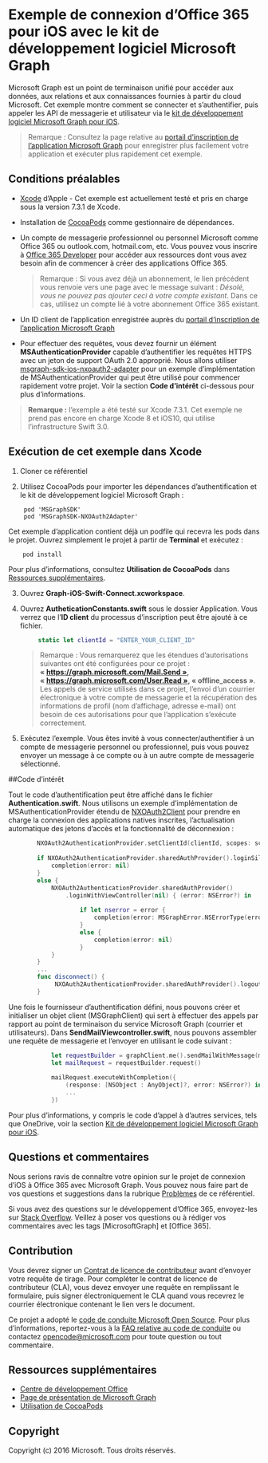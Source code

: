 # <a name="office-365-connect-sample-for-ios-using-the-microsoft-graph-sdk"></a>Exemple de connexion d’Office 365 pour iOS avec le kit de développement logiciel Microsoft Graph

Microsoft Graph est un point de terminaison unifié pour accéder aux données, aux relations et aux connaissances fournies à partir du cloud Microsoft. Cet exemple montre comment se connecter et s’authentifier, puis appeler les API de messagerie et utilisateur via le [kit de développement logiciel Microsoft Graph pour iOS](https://github.com/microsoftgraph/msgraph-sdk-ios).

> Remarque : Consultez la page relative au [portail d’inscription de l’application Microsoft Graph](https://graph.microsoft.io/en-us/app-registration) pour enregistrer plus facilement votre application et exécuter plus rapidement cet exemple.
 
## <a name="prerequisites"></a>Conditions préalables
* [Xcode](https://developer.apple.com/xcode/downloads/) d’Apple - Cet exemple est actuellement testé et pris en charge sous la version 7.3.1 de Xcode.
* Installation de [CocoaPods](https://guides.cocoapods.org/using/using-cocoapods.html) comme gestionnaire de dépendances.
* Un compte de messagerie professionnel ou personnel Microsoft comme Office 365 ou outlook.com, hotmail.com, etc. Vous pouvez vous inscrire à [Office 365 Developer](https://aka.ms/devprogramsignup) pour accéder aux ressources dont vous avez besoin afin de commencer à créer des applications Office 365.

     > Remarque : Si vous avez déjà un abonnement, le lien précédent vous renvoie vers une page avec le message suivant : *Désolé, vous ne pouvez pas ajouter ceci à votre compte existant*. Dans ce cas, utilisez un compte lié à votre abonnement Office 365 existant.    
* Un ID client de l’application enregistrée auprès du [portail d’inscription de l’application Microsoft Graph](https://graph.microsoft.io/en-us/app-registration)
* Pour effectuer des requêtes, vous devez fournir un élément **MSAuthenticationProvider** capable d’authentifier les requêtes HTTPS avec un jeton de support OAuth 2.0 approprié. Nous allons utiliser [msgraph-sdk-ios-nxoauth2-adapter](https://github.com/microsoftgraph/msgraph-sdk-ios-nxoauth2-adapter) pour un exemple d’implémentation de MSAuthenticationProvider qui peut être utilisé pour commencer rapidement votre projet. Voir la section **Code d’intérêt** ci-dessous pour plus d’informations.

>**Remarque :** l’exemple a été testé sur Xcode 7.3.1. Cet exemple ne prend pas encore en charge Xcode 8 et iOS10, qui utilise l’infrastructure Swift 3.0.
       
## <a name="running-this-sample-in-xcode"></a>Exécution de cet exemple dans Xcode

1. Cloner ce référentiel
2. Utilisez CocoaPods pour importer les dépendances d’authentification et le kit de développement logiciel Microsoft Graph :
        
        pod 'MSGraphSDK'
        pod 'MSGraphSDK-NXOAuth2Adapter'


 Cet exemple d’application contient déjà un podfile qui recevra les pods dans le projet. Ouvrez simplement le projet à partir de **Terminal** et exécutez : 
        
        pod install
        
   Pour plus d’informations, consultez **Utilisation de CocoaPods** dans [Ressources supplémentaires](#AdditionalResources).
  
3. Ouvrez **Graph-iOS-Swift-Connect.xcworkspace**.
4. Ouvrez **AutheticationConstants.swift** sous le dossier Application. Vous verrez que l’**ID client** du processus d’inscription peut être ajouté à ce fichier.

   ```swift
        static let clientId = "ENTER_YOUR_CLIENT_ID"
   ```    
    > Remarque : Vous remarquerez que les étendues d’autorisations suivantes ont été configurées pour ce projet : **« https://graph.microsoft.com/Mail.Send », « https://graph.microsoft.com/User.Read », « offline_access »**. Les appels de service utilisés dans ce projet, l’envoi d’un courrier électronique à votre compte de messagerie et la récupération des informations de profil (nom d’affichage, adresse e-mail) ont besoin de ces autorisations pour que l’application s’exécute correctement.


5. Exécutez l’exemple. Vous êtes invité à vous connecter/authentifier à un compte de messagerie personnel ou professionnel, puis vous pouvez envoyer un message à ce compte ou à un autre compte de messagerie sélectionné.


##<a name="code-of-interest"></a>Code d’intérêt

Tout le code d’authentification peut être affiché dans le fichier **Authentication.swift**. Nous utilisons un exemple d’implémentation de MSAuthenticationProvider étendu de [NXOAuth2Client](https://github.com/nxtbgthng/OAuth2Client) pour prendre en charge la connexion des applications natives inscrites, l’actualisation automatique des jetons d’accès et la fonctionnalité de déconnexion :
```swift
        NXOAuth2AuthenticationProvider.setClientId(clientId, scopes: scopes)
        
        if NXOAuth2AuthenticationProvider.sharedAuthProvider().loginSilent() == true {
            completion(error: nil)
        }
        else {
            NXOAuth2AuthenticationProvider.sharedAuthProvider()
                .loginWithViewController(nil) { (error: NSError?) in
                    
                    if let nserror = error {
                        completion(error: MSGraphError.NSErrorType(error: nserror))
                    }
                    else {
                        completion(error: nil)
                    }
            }
        }
        ...
        func disconnect() {
             NXOAuth2AuthenticationProvider.sharedAuthProvider().logout()
        }

```


Une fois le fournisseur d’authentification défini, nous pouvons créer et initialiser un objet client (MSGraphClient) qui sert à effectuer des appels par rapport au point de terminaison du service Microsoft Graph (courrier et utilisateurs). Dans **SendMailViewcontroller.swift**, nous pouvons assembler une requête de messagerie et l’envoyer en utilisant le code suivant :

```swift
            let requestBuilder = graphClient.me().sendMailWithMessage(message, saveToSentItems: false)
            let mailRequest = requestBuilder.request()
            
            mailRequest.executeWithCompletion({
                (response: [NSObject : AnyObject]?, error: NSError?) in
                ...
            })

```

Pour plus d’informations, y compris le code d’appel à d’autres services, tels que OneDrive, voir la section [Kit de développement logiciel Microsoft Graph pour iOS](https://github.com/microsoftgraph/msgraph-sdk-ios).

## <a name="questions-and-comments"></a>Questions et commentaires

Nous serions ravis de connaître votre opinion sur le projet de connexion d’iOS à Office 365 avec Microsoft Graph. Vous pouvez nous faire part de vos questions et suggestions dans la rubrique [Problèmes]() de ce référentiel.

Si vous avez des questions sur le développement d’Office 365, envoyez-les sur [Stack Overflow](http://stackoverflow.com/questions/tagged/Office365+API). Veillez à poser vos questions ou à rédiger vos commentaires avec les tags [MicrosoftGraph] et [Office 365].

## <a name="contributing"></a>Contribution
Vous devrez signer un [Contrat de licence de contributeur](https://cla.microsoft.com/) avant d’envoyer votre requête de tirage. Pour compléter le contrat de licence de contributeur (CLA), vous devez envoyer une requête en remplissant le formulaire, puis signer électroniquement le CLA quand vous recevrez le courrier électronique contenant le lien vers le document. 

Ce projet a adopté le [code de conduite Microsoft Open Source](https://opensource.microsoft.com/codeofconduct/). Pour plus d’informations, reportez-vous à la [FAQ relative au code de conduite](https://opensource.microsoft.com/codeofconduct/faq/) ou contactez [opencode@microsoft.com](mailto:opencode@microsoft.com) pour toute question ou tout commentaire.

## <a name="additional-resources"></a>Ressources supplémentaires

* [Centre de développement Office](http://dev.office.com/)
* [Page de présentation de Microsoft Graph](https://graph.microsoft.io)
* [Utilisation de CocoaPods](https://guides.cocoapods.org/using/using-cocoapods.html)

## <a name="copyright"></a>Copyright
Copyright (c) 2016 Microsoft. Tous droits réservés.

